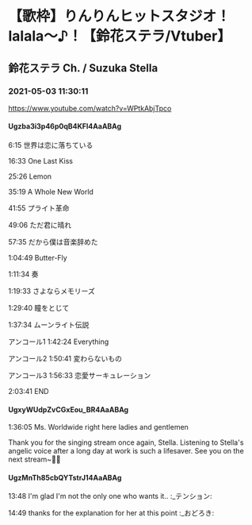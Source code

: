 # 【歌枠】りんりんヒットスタジオ！lalala～♪！【鈴花ステラ/Vtuber】

## 鈴花ステラ Ch. / Suzuka Stella

### 2021-05-03 11:30:11

https://www.youtube.com/watch?v=WPtkAbjTpco

#### Ugzba3i3p46p0qB4KFl4AaABAg

6:15 世界は恋に落ちている

16:33 One Last Kiss

25:26 Lemon

35:19 A Whole New World

41:55 プライト革命

49:06 ただ君に晴れ

57:35 だから僕は音楽辞めた

1:04:49 Butter-Fly

1:11:34 奏

1:19:33 さよならメモリーズ

1:29:40 瞳をとじて

1:37:34 ムーンライト伝説

アンコール1 1:42:24 Everything

アンコール2 1:50:41 変わらないもの

アンコール3 1:56:33 恋愛サーキュレーション

 

2:03:41 END



#### UgxyWUdpZvCGxEou_BR4AaABAg

1:36:05 Ms. Worldwide right here ladies and gentlemen 



Thank you for the singing stream once again, Stella. Listening to Stella's angelic voice after a long day at work is such a lifesaver. See you on the next stream~💛🔔



#### UgzMnTh85cbQYTstrJ14AaABAg

13:48 I'm glad I'm not the only one who wants it.. :_テンション:

14:49 thanks for the explanation for her at this point :_おどろき:

